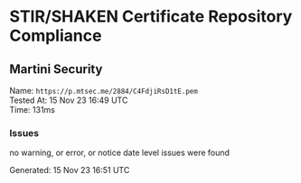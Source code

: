 # STIR/SHAKEN Certificate Repository Compliance

## Martini Security

Name: `https://p.mtsec.me/2884/C4FdjiRsD1tE.pem`\
Tested At: 15 Nov 23 16:49 UTC\
Time: 131ms

### Issues

no warning, or error, or notice date level issues were found

Generated: 15 Nov 23 16:51 UTC
